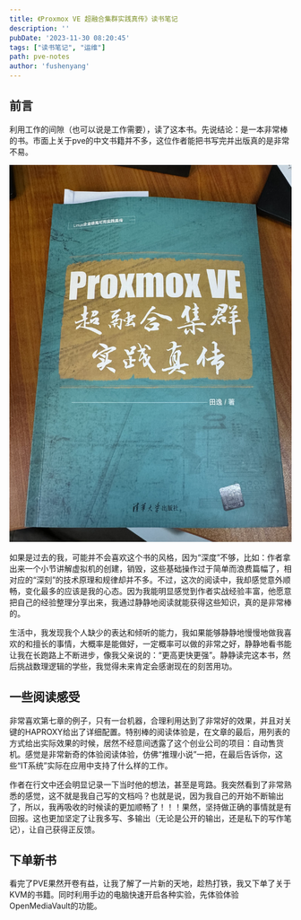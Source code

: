 ```yaml
---
title: 《Proxmox VE 超融合集群实践真传》读书笔记
description: ''
pubDate: '2023-11-30 08:20:45'
tags: ["读书笔记", "运维"]
path: pve-notes
author: 'fushenyang'
---
```


## 前言

利用工作的间隙（也可以说是工作需要），读了这本书。先说结论：是一本非常棒的书。市面上关于pve的中文书籍并不多，这位作者能把书写完并出版真的是非常不易。

![书的封面非常干净，有技术风格](book-3-proxmox-VE/pve-book-frontpage.jpeg)

如果是过去的我，可能并不会喜欢这个书的风格，因为“深度”不够，比如：作者拿出来一个小节讲解虚拟机的创建，销毁，这些基础操作过于简单而浪费篇幅了，相对应的“深刻”的技术原理和规律却并不多。不过，这次的阅读中，我却感觉意外顺畅，变化最多的应该是我的心态。因为我能明显感觉到作者实战经验丰富，他愿意把自己的经验整理分享出来，我通过静静地阅读就能获得这些知识，真的是非常棒的。

生活中，我发现我个人缺少的表达和倾听的能力，我如果能够静静地慢慢地做我喜欢的和擅长的事情，大概率是能做好，一定概率可以做的非常之好，静静地看书能让我在长跑路上不断进步，像我父亲说的：“更高更快更强”。静静读完这本书，然后挑战数理逻辑的学些，我觉得未来肯定会感谢现在的刻苦用功。

## 一些阅读感受

非常喜欢第七章的例子，只有一台机器，合理利用达到了非常好的效果，并且对关键的HAPROXY给出了详细配置。特别棒的阅读体验是，在文章的最后，用列表的方式给出实际效果的时候，居然不经意间透露了这个创业公司的项目：自动售货机。感觉是非常新奇的体验阅读体验，仿佛“推理小说”一把，在最后告诉你，这些“IT系统”实际在应用中支持了什么样的工作。

作者在行文中还会明显记录一下当时他的想法，甚至是弯路。我突然看到了非常熟悉的感觉，这不就是我自己写的文档吗？也就是说，因为我自己的开始不断输出了，所以，我再吸收的时候读的更加顺畅了！！！果然，坚持做正确的事情就是有回报。这也更加坚定了让我多写、多输出（无论是公开的输出，还是私下的写作笔记），让自己获得正反馈。

## 下单新书

看完了PVE果然开卷有益，让我了解了一片新的天地，趁热打铁，我又下单了关于KVM的书籍。同时利用手边的电脑快速开启各种实验，先体验体验OpenMediaVault的功能。
